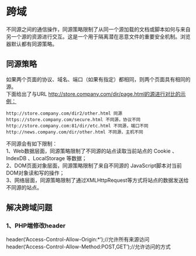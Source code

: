 # 跨域  
不同源之间的通信操作，同源策略限制了从同一个源加载的文档或脚本如何与来自另一个源的资源进行交互。这是一个用于隔离潜在恶意文件的重要安全机制。浏览器默认都有同源策略。 
## 同源策略  
如果两个页面的协议、域名、端口（如果有指定）都相同，则两个页面具有相同的源。  
下面给出了与URL http://store.company.com/dir/page.html的源进行对比的示例：
```
http://store.company.com/dir2/other.html 同源
https://store.company.com/secure.html 不同源，协议不同
http://store.company.com:81/dir/etc.html 不同源，端口不同
http://news.company.com/dir/other.html 不同源，主机不同
```
不同源会有如下限制：  
1、Web数据层面，同源策略限制了不同源的站点读取当前站点的 Cookie 、IndexDB 、LocalStorage 等数据；  
2、DOM页面对象层面，同源策略限制了来自不同源的 JavaScript脚本对当前DOM对象读和写的操作；  
3、网络层面，同源策略限制了通过XMLHttpRequest等方式将站点的数据发送给不同源的站点。  
## 解决跨域问题  
### 1、PHP端修改header
header(‘Access-Control-Allow-Origin:*’);//允许所有来源访问
header(‘Access-Control-Allow-Method:POST,GET’);//允许访问的方式